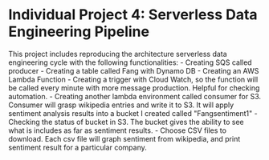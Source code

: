 # Individual Project 4: Serverless Data Engineering Pipeline

This project includes reproducing the architecture serverless data engineering cycle with the following functionalities:
         - Creating SQS called producer
         - Creating a table called Fang with Dynamo DB
         - Creating an AWS Lambda Function
         - Creating a trigger with Cloud Watch, so the function will be called every minute with more message production. Helpful for checking automation.
         - Creating another lambda environment called consumer for S3.
                  Consumer will grasp wikipedia entries and write it to S3. It will apply sentiment analysis results into a bucket I created called "Fangsentiment1"
         - Checking the status of bucket in S3. The bucket gives the ability to see what is includes as far as sentiment results.
         - Choose CSV files to download. Each csv file will graph sentiment from wikipedia, and print sentiment result for a particular company.
